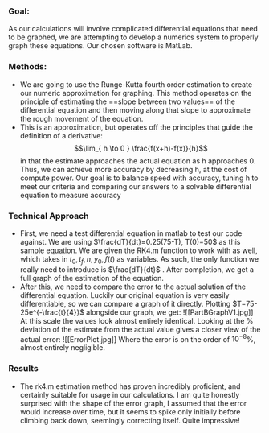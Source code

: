 ### Goal:
   As our calculations will involve complicated differential equations that need to be graphed, we are attempting to develop a numerics system to properly graph these equations. Our chosen software is MatLab.
### Methods:
* We are going to use the Runge-Kutta fourth order estimation to create our numeric approximation for graphing. This method operates on the principle of estimating the ==slope between two values==  of the differential equation and then moving along that slope to approximate the rough movement of the equation. 
* This is an approximation, but operates off the principles that guide the definition of a derivative: $$\lim_{ h \to 0 } \frac{f(x+h)-f(x)}{h}$$ in that the estimate approaches the actual equation as h approaches 0. Thus, we can achieve more accuracy by decreasing h, at the cost of compute power. Our goal is to balance speed with accuracy, tuning h to meet our criteria and comparing our answers to a solvable differential equation to measure accuracy

### Technical Approach
* First, we need a test differential equation in matlab to test our code against. We are using $\frac{dT}{dt}=0.25(75-T), T(0)=50$ as this sample equation. We are given the RK4.m function to work with as well, which takes in $t_{0},t_{f},n,y_{0},f(t)$ as variables. As such, the only function we really need to introduce is $\frac{dT}{dt}$ .  After completion, we get a full graph of the estimation of the equation.
* After this, we need to compare the error to the actual solution of the differential equation. Luckily our original equation is very easily differentiable, so we can compare a graph of it directly. Plotting $T=75-25e^{-\frac{t}{4}}$ alongside our graph, we get: ![[PartBGraphV1.jpg]] At this scale the values look almost entirely identical. Looking at the % deviation of the estimate from the actual value gives a closer view of the actual error: ![[ErrorPlot.jpg]] Where the error is on the order of $10^{-8}$%, almost entirely negligible.
### Results
* The rk4.m estimation method has proven incredibly proficient, and certainly suitable for usage in our calculations. I am quite honestly surprised with the shape of the error graph, I assumed that the error would increase over time, but it seems to spike only initially before climbing back down, seemingly correcting itself. Quite impressive!
